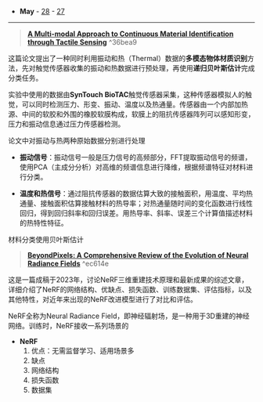 

+ **May** - [28](#^36bea9) - [27](#^ec614e) 




---

> **[A Multi-modal Approach to Continuous Material Identification through Tactile Sensing](https://arxiv.org/pdf/2311.03090)** ^36bea9

这篇论文提出了一种同时利用振动和热（Thermal）数据的**多模态物体材质识别**方法，先对触觉传感器收集的振动和热数据进行预处理，再使用**递归贝叶斯估计**完成分类任务。

实验中使用的数据由**SynTouch BioTAC**触觉传感器采集，这种传感器模拟人的触觉，可以同时检测压力、形变、振动、温度以及热通量。传感器由一个内部加热源、中间的软胶和外围的橡胶软膜构成，软膜上的阻抗传感器阵列可以感知形变，压力和振动信息通过压力传感器检测。

论文中对振动与热两种原始数据分别进行处理

+ **振动信号**：振动信号一般是压力信号的高频部分，FFT提取振动信号的频谱，使用PCA（主成分分析）对高维的频谱信息进行降维，根据频谱特征对材料进行分类。

+ **温度和热信号**：通过阻抗传感器的数据估算大致的接触面积，用温度、平均热通量、接触面积估算接触材料的热导率；对热通量随时间的变化函数进行线性回归，得到回归斜率和回归误差。用热导率、斜率、误差三个计算值描述材料的热特性特征。

材料分类使用贝叶斯估计


> **[BeyondPixels: A Comprehensive Review of the Evolution of Neural Radiance Fields](https://arxiv.org/html/2306.03000v3)** ^ec614e

这是一篇成稿于2023年，讨论NeRF三维重建技术原理和最新成果的综述文章，详细介绍了NeRF的网络结构、优缺点、损失函数、训练数据集、评估指标，以及其他特性，对近年来出现的NeRF改进模型进行了对比和评估。

NeRF全称为Neural Radiance Field，即神经辐射场，是一种用于3D重建的神经网络。训练时，NeRF接收一系列场景的

+ **NeRF**
	1. 优点：无需监督学习、适用场景多
	2. 缺点
	3. 网络结构
	4. 损失函数
	5. 数据集
 


